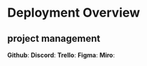 # Deployment Overview

## project management

**Github**:
**Discord**:
**Trello**:
**Figma**:
**Miro**:

